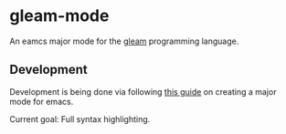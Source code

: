 # gleam-mode

An eamcs major mode for the [gleam](https://github.com/lpil/gleam) programming language.

## Development

Development is being done via following [this guide](http://www.wilfred.me.uk/blog/2015/03/19/adding-a-new-language-to-emacs/) on creating a major mode for emacs.

Current goal: Full syntax highlighting.
